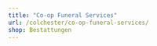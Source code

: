 ```yaml
---
title: "Co-op Funeral Services"
url: /colchester/co-op-funeral-services/
shop: Bestattungen
---
```

